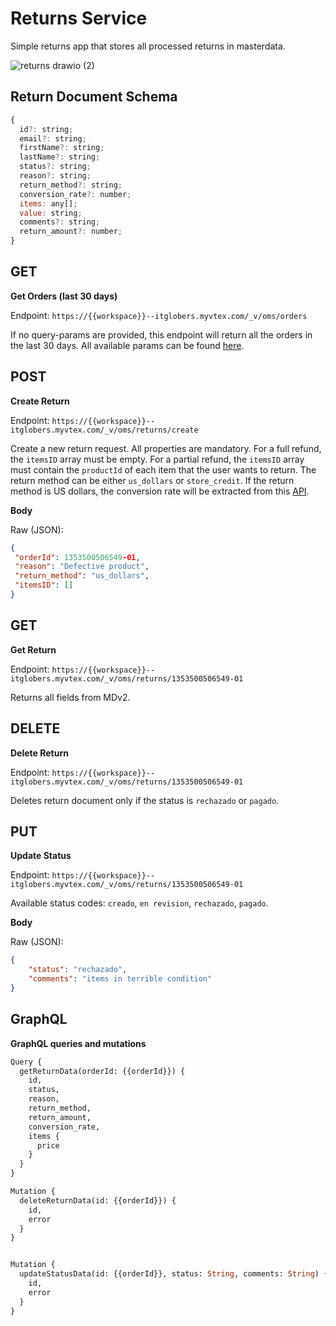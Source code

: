 # Returns Service

Simple returns app that stores all processed returns in masterdata.

![returns drawio (2)](https://github.com/krackram20/backend-test/assets/62782975/bb7c22ca-abc7-457c-b1eb-69980e5b61a6)


## Return Document Schema

```javascript
{
  id?: string;
  email?: string;
  firstName?: string;
  lastName?: string;
  status?: string;
  reason?: string;
  return_method?: string;
  conversion_rate?: number;
  items: any[];
  value: string;
  comments?: string;
  return_amount?: number;
}
```
## GET

**Get Orders (last 30 days)**

Endpoint: `https://{{workspace}}--itglobers.myvtex.com/_v/oms/orders`

If no query-params are provided, this endpoint will return all the orders in the last 30 days. All available params can be found [here](https://developers.vtex.com/docs/api-reference/orders-api#get-/api/oms/pvt/orders).

## POST

**Create Return**

Endpoint: `https://{{workspace}}--itglobers.myvtex.com/_v/oms/returns/create`

Create a new return request. All properties are mandatory. For a full refund, the `itemsID` array must be empty. For a partial refund, the `itemsID` array must contain the `productId` of each item that the user wants to return. The return method can be either `us_dollars` or `store_credit`. If the return method is US dollars, the conversion rate will be extracted from this [API](https://dev.socrata.com/foundry/www.datos.gov.co/32sa-8pi3).

**Body**

Raw (JSON):

```json
{
 "orderId": 1353500506549-01,
 "reason": "Defective product",
 "return_method": "us_dollars",
 "itemsID": []
}
```

## GET

**Get Return**

Endpoint: `https://{{workspace}}--itglobers.myvtex.com/_v/oms/returns/1353500506549-01`

Returns all fields from MDv2.

## DELETE

**Delete Return**

Endpoint: `https://{{workspace}}--itglobers.myvtex.com/_v/oms/returns/1353500506549-01`

Deletes return document only if the status is `rechazado` or `pagado`.

## PUT

**Update Status**

Endpoint: `https://{{workspace}}--itglobers.myvtex.com/_v/oms/returns/1353500506549-01`

Available status codes: `creado`, `en revision`, `rechazado`, `pagado`.

**Body**

Raw (JSON):

```json
{
    "status": "rechazado",
    "comments": "items in terrible condition"
}
```

## GraphQL

**GraphQL queries and mutations**



```graphql
Query {
  getReturnData(orderId: {{orderId}}) {
    id,
    status,
    reason,
    return_method,
    return_amount,
    conversion_rate,
    items {
      price
    }
  }
}

Mutation {
  deleteReturnData(id: {{orderId}}) { 
    id,
    error
  }
}


Mutation {
  updateStatusData(id: {{orderId}}, status: String, comments: String) {
    id,
    error
  }
}

```
